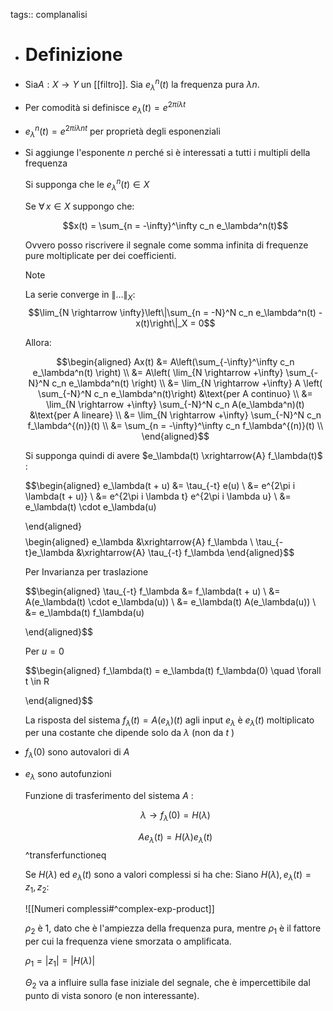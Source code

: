 tags:: complanalisi

- # Definizione
- Sia$A : X \rightarrow Y$ un [[filtro]].
  Sia $e_\lambda^n(t)$ la frequenza pura $\lambda n$.
- Per comodità si definisce $e_\lambda(t) = e^{2\pi i \lambda t}$
- $e^n_\lambda(t) = e^{2\pi i \lambda n t}$ per proprietà degli esponenziali
- Si aggiunge l'esponente $n$ perché si è interessati a tutti i multipli della frequenza
  
  Si supponga che le $e_\lambda^n(t) \in X$
  
  Se $\forall\,x \in X$ suppongo che:
  
  $$x(t) = \sum_{n = -\infty}^\infty c_n e_\lambda^n(t)$$
  
  Ovvero posso riscrivere il segnale come somma infinita di frequenze pure moltiplicate per dei coefficienti.
  
  > [!note]
  La serie converge in $\|\ldots\|_X$:
  $$\lim_{N \rightarrow \infty}\left\|\sum_{n = -N}^N c_n e_\lambda^n(t) - x(t)\right\|_X = 0$$
  
  Allora:
  
  $$\begin{aligned}
  Ax(t) &= A\left(\sum_{-\infty}^\infty c_n e_\lambda^n(t) \right) \\
  &= A\left( \lim_{N \rightarrow +\infty} \sum_{-N}^N c_n e_\lambda^n(t)  \right) \\
  &= \lim_{N \rightarrow +\infty} A \left( \sum_{-N}^N c_n e_\lambda^n(t)\right) &\text{per A continuo} \\
  &= \lim_{N \rightarrow +\infty} \sum_{-N}^N c_n A(e_\lambda^n)(t) &\text{per A lineare} \\
  &= \lim_{N \rightarrow +\infty} \sum_{-N}^N c_n f_\lambda^{(n)}(t) \\
  &= \sum_{n = -\infty}^\infty c_n f_\lambda^{(n)}(t) \\
  \end{aligned}$$
  
  Si supponga quindi di avere $e_\lambda(t) \xrightarrow{A} f_\lambda(t)$ :
  
  $$\begin{aligned}
  e_\lambda(t + u) &= \tau_{-t} e(u) \\
    &= e^{2\pi i \lambda(t + u)} \\
    &= e^{2\pi i \lambda t} e^{2\pi i \lambda u} \\
    &= e_\lambda(t) \cdot e_\lambda(u)
    
  \end{aligned}$$
  $$\begin{aligned}
  e_\lambda &\xrightarrow{A} f_\lambda \\
  \tau_{-t}e_\lambda &\xrightarrow{A} \tau_{-t} f_\lambda
  \end{aligned}$$
  
  Per Invarianza per traslazione 
  
  $$\begin{aligned}
  \tau_{-t} f_\lambda &= f_\lambda(t + u) \\
     &= A(e_\lambda(t) \cdot e_\lambda(u)) \\
     &= e_\lambda(t) A(e_\lambda(u)) \\
     &= e_\lambda(t) f_\lambda(u)
    
  \end{aligned}$$
  
  Per $u = 0$
  
  $$\begin{aligned}
  f_\lambda(t) = e_\lambda(t) f_\lambda(0) \quad \forall t \in R
  	  
  \end{aligned}$$
  
  La risposta del sistema $f_\lambda(t) = A(e_\lambda)(t)$ agli input $e_\lambda$ è $e_\lambda(t)$ moltiplicato per una costante che dipende solo da $\lambda$ (non da $t$ )
- $f_\lambda(0)$ sono autovalori di $A$
- $e_\lambda$ sono autofunzioni
  
  Funzione di trasferimento del sistema $A$ :
  
  $$\lambda \rightarrow f_\lambda(0) = H(\lambda)$$
  
  $$Ae_\lambda(t) = H(\lambda)e_\lambda(t)$$
  ^transferfunctioneq
  
  Se $H(\lambda)$ ed $e_\lambda(t)$ sono a valori complessi si ha che:
  Siano $H(\lambda), e_\lambda(t) = z_{1}, z_2$:
  
  ![[Numeri complessi#^complex-exp-product]]
  
  $\rho_2$ è 1, dato che è l'ampiezza della frequenza pura, mentre $\rho_1$ è il fattore per cui la frequenza viene smorzata o amplificata.
  
  $\rho_{1}=|z_1|=|H(\lambda)|$
  
  $\Theta_{2}$ va a influire sulla fase iniziale del segnale, che è impercettibile dal punto di vista sonoro (e non interessante).